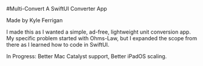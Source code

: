 #Multi-Convert A SwiftUI Converter App

Made by Kyle Ferrigan

I made this as I wanted a simple, ad-free, lightweight unit conversion app. My specific problem started with Ohms-Law, but I expanded the scope from there as I learned how to code in SwiftUI.

In Progress: Better Mac Catalyst support, Better iPadOS scaling.
